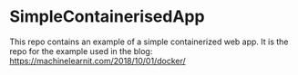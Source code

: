 # SimpleContainerisedApp

This repo contains an example of a simple containerized web app. It is the repo for the example used in the blog: https://machinelearnit.com/2018/10/01/docker/ 
